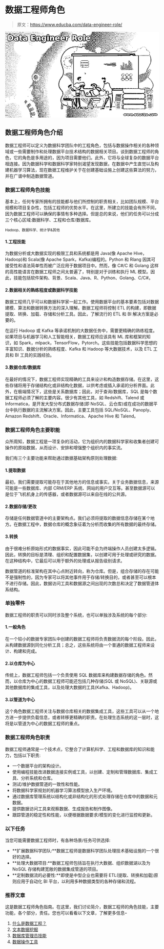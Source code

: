 # 数据工程师角色

> 原文：<https://www.educba.com/data-engineer-role/>

![Data Engineer Role](img/fc9f75ef7740c8a8f0e32fb7cdfeacb1.png)



## 数据工程师角色介绍

数据工程师可以定义为数据科学团队中的工程角色，包括与数据操作相关的各种领域或一些需要制作和处理数据平台技术结构的数据相关项目。谈到数据工程师的角色，它的角色是多用途的，因为项目需要他们。此外，它将与全球复杂的数据平台相连接。因为数据科学和数据科学家特别渴望发现数据，在数据中产生直觉以及构建机器学习算法，现在数据工程维护关于在创建基础设施上创建这些算法的努力，并在广谱中制造数据管道。

### 数据工程师角色技能

基本上，任何专家所拥有的技能都与他们所控制的职责相关，比如团队规模、平台规模和项目复杂性，包括工程师的优势水平。在这里，所建立的技能会有所不同，因为数据工程师可以确保的事情有多种选择。但是总的来说，他们的任务可以分成三个核心区域:数据科学、工程和仓库/数据库。

<small>Hadoop、数据科学、统计学&其他</small>

#### 1.工程技能

为数据分析或大数据实现的极限工具和系统都是用 Java(像 Apache Hive，Hadoop)和 Scala(像 Apache Spark，Kafka)编程的。Python 和 Rlang 因其可接受性和语法简单性而被广泛应用于数据项目中。然而，像 C#/C 和 Golang 这样的高性能语言在数据工程师之间太普遍了，特别是对于训练和执行 ML 模型。因此，技能包括软件架构、背景、Scala、Java、R、Python、Golang、C/C#。

#### 2.数据相关的熟练程度或数据科学技能

数据工程师几乎可以和数据科学家一起工作。使用数据平台的基本要素包括对数据建模、算法和数据转换方法的深入理解。数据工程师将控制 ETL 的构建，即数据提取、转换、加载、存储和分析工具。因此，了解流行的 ETL 和 BI 解决方案是必要的。

在运行 Hadoop 或 Kafka 等承诺机制的大数据任务中，需要更精确的熟练程度。如果项目与机器学习和人工智能相关，数据工程师应该具有 ML 库和框架的知识，如 Spark，mlpack，TensorFlow，Pytorch。这些技能包括数据科学思想的丰富知识、数据分析的熟练程度、Kafka 和 Hadoop 等大数据技术，以及 ETL 工具和 BI 工具的实践经验。

#### 3.数据仓库/数据库

在最好的情况下，数据工程师实现精确的工具来设计和构造数据存储。在这里，这些存储将用于存储结构化或非结构化数据，以供考虑或插入承诺的分析界面。此外，在极端情况下，这些是关系数据库；因此，对于查询/数据库，SQL 是每个数据工程师必须了解的主要内容。很少有其他工具，如 Redshift、Talend 或 Informatica，是开发大型分布式数据存储(即 NoSQL、云仓库)或在成功的数据平台中执行数据的主流解决方案。因此，主要工具包括 SQL/NoSQL、Panoply、Amazon Redshift、Oracle、Informatica、Apache Hive 和 Talend。

### 数据工程师角色主要职能

众所周知，数据工程是一项复杂的活动，它为组织内的数据科学家和收集者创建可操作的原始数据，从而设计、安排和增强整个组织内的事实流。

我们有三个主要功能来帮助通过数据基础架构原则处理数据:

#### 1.提取数据

最初，我们需要提取可能存在于其他地方的信息或事实。关于业务数据信息，来源可能是一些数据库、内部 CRM/ERP 系统、网站的用户交互等。甚至数据源可以是位于飞机机身上的传感器，或者数据源可以来自在线的公共源。

#### 2.数据存储/更改

存储是任何数据管道中的主要架构点。我们必须将提取的数据信息存储在某个地方。在数据工程中，数据仓库的概念象征着为分析而收集的所有数据的最终存储。

#### 3.转换

由于很难分析原始形式的数据事实，因此可能不会为终端操作人员创建太多逻辑。因此，转换的目标是清理、组织和配置数据集，以创建可用于处理或研究的数据。在这种结构中，它最后可以用于额外的处理或从报告级别请求。

数据管道的标准架构在其中心点附近转向，称为仓库。但是，组合存储的存在可能不是强制性的，因为专家可以将其他事件用于存储/转换目的，或者甚至可以根本不进行存储。因此，数据访问工具和数据源之间出现的次数总和决定了数据管道体系结构。

### 单独零件

数据工程师的职责可以同时涉及整个系统，也可以单独涉及系统的每个部分:

#### 1.一般角色

在一个较小的数据专家团队中创建的数据工程师将负责数据流的每个阶段。因此，从构建数据源到同化分析工具；总之，这些系统将由一个普通的数据工程师来设计、构建和完成。

#### 2.以仓库为中心

传统上，数据工程师包括一个负责使用 SQL 数据库来构建数据存储的角色。然而，以仓库为中心的数据工程师可能还包括几种存储(SQL 或 NoSQL)、关联源或其他数据库的集成工具，以及处理大数据的工具(Kafka、Hadoop)。

#### 3.以管道为中心

这个角色数据工程师关注与数据仓库相关的数据集成工具，这些工具可以从一个地方进一步提供负载信息，或者转移更精确的职责。在处理生态系统的这一层时，这将是以管道为中心的数据工程师的重点。

### 数据工程师角色职责

数据工程师通常是一个技术点，它整合了计算机科学、工程和数据库的知识和能力，包括以下职责:

*   一个数据平台的架构设计。
*   使用编程技能改进数据连接实例或工具，以创建、定制和管理数据库、集成工具、分析系统和仓库。
*   测试/维护数据管道的一致性和性能。
*   将数据科学家规划的机器学习算法模型放入生产环境。
*   通过数据库管理系统以结构化或非结构化的形式处理存储在仓库中的数据和元数据。
*   提供数据访问工具来观察数据、生成报告和制作图像。
*   跟踪管道的稳定性和性能，以便根据数据要求/模型的变化进行监控和更新。

### 以下任务

当您可能需要数据工程师时，有各种场景/任务可供选择:

*   **扩展数据科学团队:**数据工程师是数据科学团队处理技术基础设施的一个很好的选择。
*   **处理大数据项目:**数据工程师包括旨在执行大数据、组织数据湖以及为 NoSQL 存储构建宽敞的数据集成管道的项目。
*   **定制数据流的必要性:**即使是中型企业也需要将 ETL(提取、转换和加载)原则应用于自动化 BI 平台，以利用多种数据类型的各种存储和流程。

### 推荐文章

这是数据工程师角色指南。在这里，我们讨论简介，数据工程师的角色技能，主要功能，各个部分，责任。您也可以看看以下文章，了解更多信息–

1.  [什么是数据工程？](https://www.educba.com/what-is-data-engineering/)
2.  [文本数据挖掘](https://www.educba.com/text-data-mining/)
3.  [数据库管理员技能](https://www.educba.com/database-administrator-skills/)
4.  [数据操作工具](https://www.educba.com/data-manipulation-tools/)





